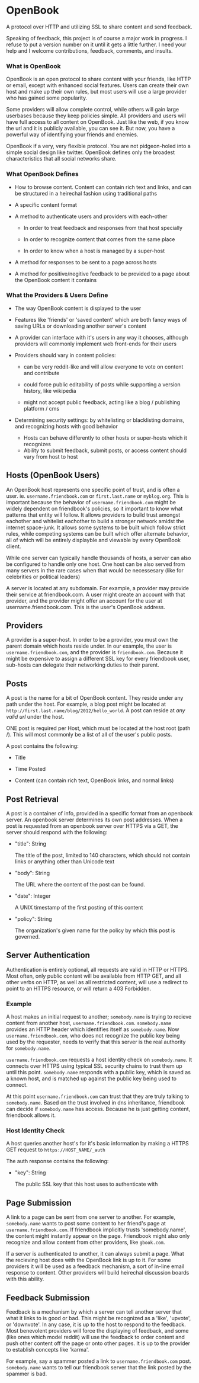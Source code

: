 # OpenBook

A protocol over HTTP and utilizing SSL to share content and send feedback.

Speaking of feedback, this project is of course a major work in progress. I refuse to put a version number on it until it gets a little further. I need your help and I welcome contributions, feedback, comments, and insults.

### What is OpenBook

OpenBook is an open protocol to share content with your friends, like HTTP or email, except with enhanced social features. Users can create their own host and make up their own rules, but most users will use a large provider who has gained some popularity. 

Some providers will allow complete control, while others will gain large userbases because they keep policies simple. All providers and users will have full access to all content on OpenBook. Just like the web, if you know the url and it is publicly available, you can see it. But now, you have a powerful way of identifying your friends and enemies.

OpenBook if a very, very flexible protocol. You are not pidgeon-holed into a simple social design like twitter. OpenBook defines only the broadest characteristics that all social networks share.

### What OpenBook Defines

* How to browse content. Content can contain rich text and links, and can be structured in a heirechal fashion using traditional paths

* A specific content format

* A method to authenticate users and providers with each-other

  * In order to treat feedback and responses from that host specially

  * In order to recognize content that comes from the same place
  
  * In order to know when a host is managed by a super-host

* A method for responses to be sent to a page across hosts

* A method for positive/negitive feedback to be provided to a page about the OpenBook content it contains

### What the Providers & Users Define

* The way OpenBook content is displayed to the user

* Features like 'friends' or 'saved content' which are both fancy ways of saving URLs or downloading another server's content

* A provider can interface with it's users in any way it chooses, although providers will commonly implement web front-ends for their users

* Providers should vary in content policies:
  
  * can be very reddit-like and will allow everyone to vote on content and contribute
  
  * could force public editability of posts while supporting a version history, like wikipedia
  
  * might not accept public feedback, acting like a blog / publishing platform / cms

* Determining security settings: by whitelisting or blacklisting domains, and recognizing hosts with good behavior
  * Hosts can behave differently to other hosts or super-hosts which it recognizes
  * Ability to submit feedback, submit posts, or access content should vary from host to host

## Hosts (OpenBook Users)

An OpenBook host represents one specific point of trust, and is often a user. ie. `username.friendbook.com` or `first.last.name` or `myblog.org`. This is important because the behavior of `username.friendbook.com` might be widely dependent on friendbook's policies, so it important to know what patterns that entity will follow. It allows providers to build trust amongst eachother and whitelist eachother to build a stronger network amidst the internet space-junk. It allows some systems to be built which follow strict rules, while competing systems can be built which offer alternate behavior, all of which will be entirely displayble and viewable by every OpenBook client.

While one server can typically handle thousands of hosts, a server can also be configured to handle only one host. One host can be also served from many servers in the rare cases when that would be necessesary (like for celebrities or political leaders)

A server is located at any subdomain. For example, a provider may provide their service at friendbook.com. A user might create an account with that provider, and the provider might offer an account for the user at username.friendbook.com. This is the user's OpenBook address.

## Providers

A provider is a super-host. In order to be a provider, you must own the parent domain which hosts reside under. In our example, the user is `username.friendbook.com`, and the provider is `friendbook.com`. Because it might be expensive to assign a different SSL key for every friendbook user, sub-hosts can delegate their networking duties to their parent.

## Posts

A post is the name for a bit of OpenBook content. They reside under any path under the host. For example, a blog post might be located at `http://first.last.name/blog/2012/hello_world`. A post can reside at _any valid url_ under the host. 

ONE post is required per Host, which must be located at the host root (path /). This will most commonly be a list of all of the user's public posts.

A post contains the following:

* Title
 
* Time Posted

* Content (can contain rich text, OpenBook links, and normal links)


## Post Retrieval
A post is a container of info, provided in a specific format from an openbook server. An openbook server determines its own post addresses. When a post is requested from an openbook server over HTTPS via a GET, the server should respond with the following:

* "title": String

  The title of the post, limited to 140 characters, which should not contain links or anything other than Unicode text


* "body": String

  The URL where the content of the post can be found.


* "date": Integer

  A UNIX timestamp of the first posting of this content


* "policy": String

  The organization's given name for the policy by which this post is governed.

## Server Authentication

Authentication is entirely optional, all requests are valid in HTTP or HTTPS. Most often, only public content will be available from HTTP GET, and all other verbs on HTTP, as well as all restricted content, will use a redirect to point to an HTTPS resource, or will return a 403 Forbidden.

### Example

A host makes an initial request to another; `somebody.name` is trying to recieve content from another host, `username.friendbook.com`. `somebody.name` provides an HTTP header which identifies itself as `somebody.name`. Now `username.friendbook.com`, who does not recognize the public key being used by the requester, needs to verify that this server is the real authority for `somebody.name`.


`username.friendbook.com` requests a host identity check on `somebody.name`. It connects over HTTPS using typical SSL security chains to trust them up until this point. `somebody.name` responds with a public key, which is saved as a known host, and is matched up against the public key being used to connect.

At this point `username.friendbook.com` can trust that they are truly talking to `somebody.name`. Based on the trust involved in dns inheritance, friendbook can decide if `somebody.name` has access. Because he is just getting content, friendbook allows it.

### Host Identity Check

A host queries another host's for it's basic information by making a HTTPS GET request to `https://HOST_NAME/_auth`

The auth response contains the following:

* "key": String

  The public SSL key that this host uses to authenticate with


## Page Submission

A link to a page can be sent from one server to another. For example, `somebody.name` wants to post some content to her friend's page at `username.friendbook.com`. If friendbook implicitly trusts 'somebody.name', the content might instantly appear on the page. Friendbook might also only recognize and allow content from other providers, like `gbook.com`.

If a server is authenticated to another, it can always submit a page. What the recieving host does with the OpenBook link is up to it. For some providers it will be used as a feedback mechanism, a sort of in-line email response to content. Other providers will build heirechal discussion boards with this ability.

## Feedback Submission

Feedback is a mechanism by which a server can tell another server that what it links to is good or bad. This might be recognized as a 'like', 'upvote', or 'downvote'. In any case, it is up to the host to respond to the feedback. Most benevolent providers will force the displaying of feedback, and some (like ones which model reddit) will use the feedback to order content and push other content off the page or onto other pages. It is up to the provider to establish concepts like 'karma'.

For example, say a spammer posted a link to `username.friendbook.com` post. `somebody.name` wants to tell our friendbook server that the link posted by the spammer is bad.
